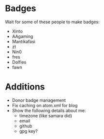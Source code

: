 # Badges

Wait for some of these people to make badges:

- Xinto
- AAgaming
- Mantikafasi
- zt
- Nin0
- fres
- Dolfies
- fawn

# Additions
- Donor badge management
- Fix caching on atom.xml for blog
- Show the following details about me:
  - timezone (like samara did)
  - email
  - github
  - gpg key?

